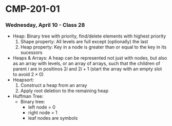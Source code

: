 # CMP-201-01
### Wednesday, April 10 - Class 28

- Heap: Binary tree with priority, find/delete elements with highest priority
    1. Shape property: All levels are full except (optionally) the last
    2. Heap property: Key in a node is greater than or equal to the key in its sucessors
- Heaps & Arrays: A heap can be represented not just with nodes, but also as an array with levels, or an array of arrays, such that the children of parent $i$ are in positinos $2i$ and $2i+1$ (start the array with an empty slot to avoid $2\times0$)
- Heapsort: 
    1. Construct a heap from an array
    2. Apply root deletion to the remaining heap
- Huffman Tree: 
    - Binary tree: 
        - left node = 0
        - right node = 1
        - leaf nodes are symbols
    